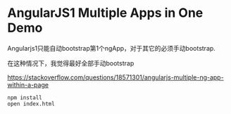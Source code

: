 AngularJS1 Multiple Apps in One Demo
===========================

Angularjs1只能自动bootstrap第1个ngApp，对于其它的必须手动bootstrap.

在这种情况下，我觉得最好全部手动bootstrap

https://stackoverflow.com/questions/18571301/angularjs-multiple-ng-app-within-a-page

```
npm install
open index.html
```
